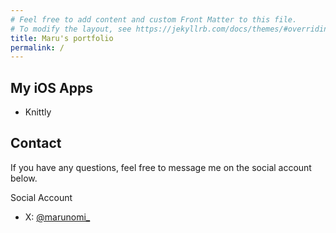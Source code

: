 ```yaml
---
# Feel free to add content and custom Front Matter to this file.
# To modify the layout, see https://jekyllrb.com/docs/themes/#overriding-theme-defaults
title: Maru's portfolio
permalink: /
---
```

## My iOS Apps
- Knittly

## Contact

If you have any questions, feel free to message me on the social account below.

Social Account
- X: [@marunomi_](https://twitter.com/marunomi_)